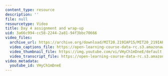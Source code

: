 ```yaml
---
content_type: resource
description: ''
file: null
resourcetype: Video
title: Day 4 assignment and wrap-up
uid: 3a66c994-cc58-2244-2a81-94f3bbc70666
video_files:
  archive_url: https://archive.org/download/MIT20.219IAP15/MIT20_219IAP15_D04P2_300k.mp4
  video_captions_file: https://open-learning-course-data-rc.s3.amazonaws.com/20-219-becoming-the-next-bill-nye-writing-and-hosting-the-educational-show-january-iap-2015/7635405373425dbea23a09de69244628_VHyCh1mDneE.vtt
  video_thumbnail_file: https://img.youtube.com/vi/VHyCh1mDneE/default.jpg
  video_transcript_file: https://open-learning-course-data-rc.s3.amazonaws.com/20-219-becoming-the-next-bill-nye-writing-and-hosting-the-educational-show-january-iap-2015/5a4435ef9f6af66912f427921b462d6e_VHyCh1mDneE.pdf
video_metadata:
  youtube_id: VHyCh1mDneE
---
```

